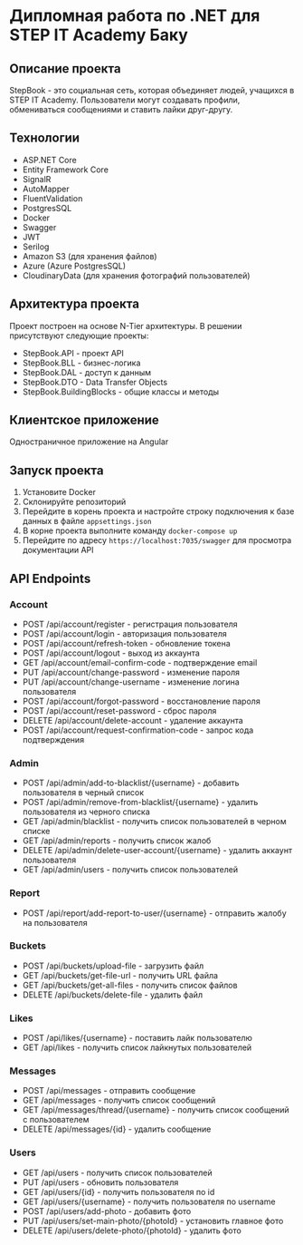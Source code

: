# Дипломная работа по .NET для STEP IT Academy Баку

## Описание проекта

StepBook - это социальная сеть, которая объединяет людей, учащихся в STEP IT Academy. Пользователи могут создавать
профили, обмениваться сообщениями и ставить лайки друг-другу.

## Технологии

- ASP.NET Core
- Entity Framework Core
- SignalR
- AutoMapper
- FluentValidation
- PostgresSQL
- Docker
- Swagger
- JWT
- Serilog
- Amazon S3 (для хранения файлов)
- Azure (Azure PostgresSQL)
- CloudinaryData (для хранения фотографий пользователей)

## Архитектура проекта

Проект построен на основе N-Tier архитектуры. В решении присутствуют следующие проекты:

- StepBook.API - проект API
- StepBook.BLL - бизнес-логика
- StepBook.DAL - доступ к данным
- StepBook.DTO - Data Transfer Objects
- StepBook.BuildingBlocks - общие классы и методы

## Клиентское приложение

Одностраничное приложение на Angular

## Запуск проекта

1. Установите Docker
2. Склонируйте репозиторий
3. Перейдите в корень проекта и настройте строку подключения к базе данных в файле `appsettings.json`
4. В корне проекта выполните команду `docker-compose up`
5. Перейдите по адресу `https://localhost:7035/swagger` для просмотра документации API

## API Endpoints

### Account

- POST /api/account/register - регистрация пользователя
- POST /api/account/login - авторизация пользователя
- POST /api/account/refresh-token - обновление токена
- POST /api/account/logout - выход из аккаунта
- GET /api/account/email-confirm-code - подтверждение email
- PUT /api/account/change-password - изменение пароля
- PUT /api/account/change-username - изменение логина пользователя
- POST /api/account/forgot-password - восстановление пароля
- POST /api/account/reset-password - сброс пароля
- DELETE /api/account/delete-account - удаление аккаунта
- POST /api/account/request-confirmation-code - запрос кода подтверждения

### Admin

- POST /api/admin/add-to-blacklist/{username} - добавить пользователя в черный список
- POST /api/admin/remove-from-blacklist/{username} - удалить пользователя из черного списка
- GET /api/admin/blacklist - получить список пользователей в черном списке
- GET /api/admin/reports - получить список жалоб
- DELETE /api/admin/delete-user-account/{username} - удалить аккаунт пользователя
- GET /api/admin/users - получить список пользователей

### Report

- POST /api/report/add-report-to-user/{username} - отправить жалобу на пользователя

### Buckets

- POST /api/buckets/upload-file - загрузить файл
- GET /api/buckets/get-file-url - получить URL файла
- GET /api/buckets/get-all-files - получить список файлов
- DELETE /api/buckets/delete-file - удалить файл

### Likes

- POST /api/likes/{username} - поставить лайк пользователю
- GET /api/likes - получить список лайкнутых пользователей

### Messages

- POST /api/messages - отправить сообщение
- GET /api/messages - получить список сообщений
- GET /api/messages/thread/{username} - получить список сообщений с пользователем
- DELETE /api/messages/{id} - удалить сообщение

### Users

- GET /api/users - получить список пользователей
- PUT /api/users - обновить пользователя
- GET /api/users/{id} - получить пользователя по id
- GET /api/users/{username} - получить пользователя по username
- POST /api/users/add-photo - добавить фото
- PUT /api/users/set-main-photo/{photoId} - установить главное фото
- DELETE /api/users/delete-photo/{photoId} - удалить фото